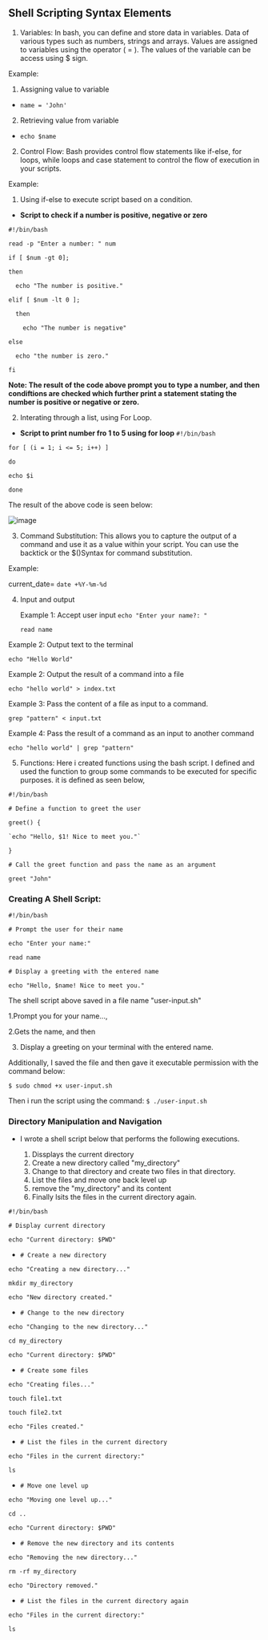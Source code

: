 ## Shell Scripting Syntax Elements

1. Variables: In bash, you can define and store data in variables. Data of various types such as numbers, strings and arrays. Values are assigned to variables using the operator ( = ).
The values of the variable can be access using $ sign.

Example: 
1. Assigning value to variable
* `name = 'John'`

2. Retrieving value from variable
* `echo $name`

2. Control Flow: Bash provides control flow statements like if-else, for loops, while loops and case statement to control the flow of execution in your scripts.

Example: 
1. Using if-else to execute script based on a condition.
* **Script to check if a number is positive, negative or zero**


`#!/bin/bash`

`read -p "Enter a number: " num`

`if [ $num -gt 0];`

`then`

`  echo "The number is positive."`

`elif [ $num -lt 0 ];`

`  then`

`    echo "The number is negative"`

`else` 

`  echo "the number is zero."`

`fi`

**Note: The result of the code above prompt you to type a number, and then condiftions are checked which further print a statement stating the number is positive or negative or zero.**

2. Interating through a list, using For Loop.

* **Script to print number fro 1 to 5 using for loop**
`#!/bin/bash`

`for [ (i = 1; i <= 5; i++) ]`


  `do`

    echo $i
    
  `done`

The result of the above code is seen below:

![image](https://github.com/Gabrielafolabi/DEVOPS-PROJECT/assets/35296784/3a490e00-4e24-4041-92d2-6b1f074bb9a6)



3. Command Substitution: This allows you to capture the output of a command and use it as a value within your script. You can use the backtick or the $()Syntax for command substitution.

Example:

current_date= `date +%Y-%m-%d`

4. Input and output

   Example 1: Accept user input
   `echo "Enter your name?: "`
   
   `read name`
   
 Example 2: Output text to the terminal
 
 `echo "Hello World"`

 Example 2: Output the result of a command into a file

 `echo "hello world" > index.txt`

 Example 3: Pass the content of a file as input to a command.

 `grep "pattern" < input.txt`

Example 4: Pass the result of a command as an input to another command

`echo "hello world" | grep "pattern"` 


5. Functions: Here i created functions using the bash script. I defined and used the function to group some commands to be executed for specific purposes.
it is defined as seen below,

`#!/bin/bash`

`# Define a function to greet the user`

`greet() {`

    `echo "Hello, $1! Nice to meet you."`
`}`

`# Call the greet function and pass the name as an argument`

`greet "John"`


### Creating A Shell Script:

`#!/bin/bash`

`# Prompt the user for their name`

`echo "Enter your name:"`

`read name`

`# Display a greeting with the entered name`

`echo "Hello, $name! Nice to meet you."`

The shell script above saved in a file name "user-input.sh"

1.Prompt you for your name...,

2.Gets the name, and then

3. Display a greeting on your terminal with the entered name.

Additionally, I saved the file and then gave it executable permission with the command below:

`$ sudo chmod +x user-input.sh`

Then i run the script using the command:
`$ ./user-input.sh`


   ### Directory Manipulation and Navigation

*  I wrote a shell script below that performs the following executions.
   
   1. Dissplays the current directory
   2. Create a new directory called "my_directory"
   3. Change to that directory and create two files in that directory.
   4. List the files and move one back level up
   5. remove the "my_directory" and its content
   6. Finally lsits the files in the current directory again.
 

`#!/bin/bash`

`# Display current directory`

`echo "Current directory: $PWD"`



* `# Create a new directory`

`echo "Creating a new directory..."`

`mkdir my_directory`

`echo "New directory created."`





* `# Change to the new directory`

`echo "Changing to the new directory..."`

`cd my_directory`

`echo "Current directory: $PWD"`




* `# Create some files`

`echo "Creating files..."`

`touch file1.txt`

`touch file2.txt`

`echo "Files created."`





* `# List the files in the current directory`

`echo "Files in the current directory:"`

`ls`


* `# Move one level up`

`echo "Moving one level up..."`

`cd ..`

`echo "Current directory: $PWD"`

* `# Remove the new directory and its contents`
  
`echo "Removing the new directory..."`

`rm -rf my_directory`

`echo "Directory removed."`

* `# List the files in the current directory again`
  
`echo "Files in the current directory:"`

`ls`

  

      

 
 


  

